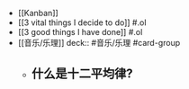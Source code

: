 - [[Kanban]]
- [[3 vital things I decide to do]] #.ol
- [[3 good things I have done]] #.ol
- [[音乐/乐理]]
  deck::  #音乐/乐理 #card-group
	- 什么是十二平均律?
		-
